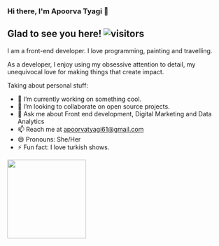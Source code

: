 ### Hi there, I'm Apoorva Tyagi 👋

## Glad to see you here! ![visitors](https://visitor-badge.glitch.me/badge?page_id=${apoorvatyagi61}.${apoorvatyagi61)

I am a front-end developer. I love programming, painting and travelling.

As a developer, I enjoy using my obsessive attention to detail, my unequivocal love for making things that create impact.

<!--
**apoorvatyagi61/apoorvatyagi61** is a ✨ _special_ ✨ repository because its `README.md` (this file) appears on your GitHub profile.-->

Taking about personal stuff:

- 🔭 I’m currently working on something cool.
- 👯 I’m looking to collaborate on open source projects.
- 💬 Ask me about Front end development, Digital Marketing and Data Analytics
- 📫 Reach me at apoorvatyagi61@gmail.com
- 😄 Pronouns: She/Her
- ⚡ Fun fact: I love turkish shows.

<img height="180em" src="https://github-readme-stats.vercel.app/apiusername=apoorvatyagi61&show_icons=true&hide_border=true&&count_private=true&include_all_commits=true" />

